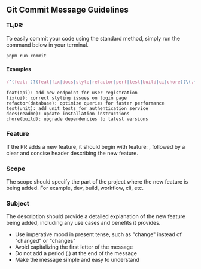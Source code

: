 ## Git Commit Message Guidelines

#### TL;DR:

To easily commit your code using the standard method, simply run the command below in your terminal.

```bash
pnpm run commit
```

#### Examples

```js
/^(feat: )?(feat|fix|docs|style|refactor|perf|test|build|ci|chore)(\(.+\))?!?: .{1,50}/;
```

```
feat(api): add new endpoint for user registration
fix(ui): correct styling issues on login page
refactor(database): optimize queries for faster performance
test(unit): add unit tests for authentication service
docs(readme): update installation instructions
chore(build): upgrade dependencies to latest versions
```

### Feature

If the PR adds a new feature, it should begin with feature: , followed by a clear and concise header describing the new feature.

### Scope

The scope should specify the part of the project where the new feature is being added. For example, dev, build, workflow, cli, etc.

### Subject

The description should provide a detailed explanation of the new feature being added, including any use cases and benefits it provides.

- Use imperative mood in present tense, such as "change" instead of "changed" or "changes"
- Avoid capitalizing the first letter of the message
- Do not add a period (.) at the end of the message
- Make the message simple and easy to understand
